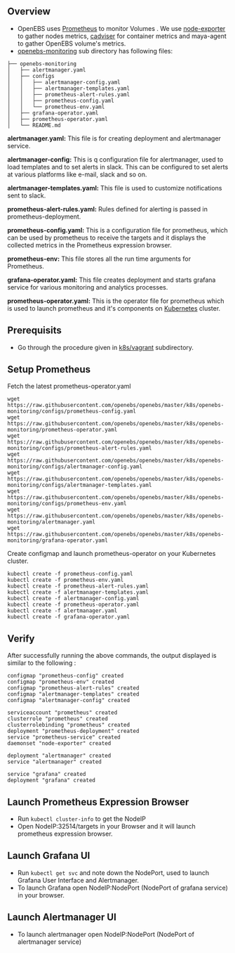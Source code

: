 ## Overview
* OpenEBS uses [Prometheus](https://github.com/prometheus/prometheus) to  monitor Volumes . We use [node-exporter](https://github.com/prometheus/node_exporter) to gather nodes metrics, [cadviser](https://github.com/google/cadvisor) for container metrics and maya-agent to gather OpenEBS volume's metrics.
* [openebs-monitoring](https://github.com/openebs/openebs/tree/master/k8s/openebs-monitoring) sub directory has following files:
```
├── openebs-monitoring
│   ├── alertmanager.yaml
│   ├── configs
│   │   ├── alertmanager-config.yaml
│   │   ├── alertmanager-templates.yaml
│   │   ├── prometheus-alert-rules.yaml
│   │   ├── prometheus-config.yaml
│   │   └── prometheus-env.yaml
│   ├── grafana-operator.yaml
│   ├── prometheus-operator.yaml
│   └── README.md
```


**alertmanager.yaml:** This file is for creating deployment and alertmanager service.

**alertmanager-config:** This is q configuration file for alertmanager, used to load templates and to set alerts in slack. This can be configured to set alerts at various platforms like e-mail, slack and so on.

**alertmanager-templates.yaml:** This file is used to customize notifications sent to slack.

**prometheus-alert-rules.yaml:** Rules defined for alerting is passed  in prometheus-deployment.

**prometheus-config.yaml:**  This is a configuration file for prometheus, which can be used by prometheus to receive the targets and it displays the collected metrics in the Prometheus expression browser.

**prometheus-env:** This file stores all the run time arguments for Prometheus.

**grafana-operator.yaml:** This file creates deployment and starts grafana service for various monitoring and analytics processes.

**prometheus-operator.yaml:** This is the operator file for prometheus which is used to launch prometheus and it's components on [Kubernetes](https://github.com/kubernetes/kubernetes) cluster.

## Prerequisits
* Go through the procedure given in [k8s/vagrant](https://github.com/openebs/openebs/tree/master/k8s/vagrant) subdirectory.

## Setup Prometheus

Fetch the latest prometheus-operator.yaml
```
wget https://raw.githubusercontent.com/openebs/openebs/master/k8s/openebs-monitoring/configs/prometheus-config.yaml
wget https://raw.githubusercontent.com/openebs/openebs/master/k8s/openebs-monitoring/prometheus-operator.yaml
wget https://raw.githubusercontent.com/openebs/openebs/master/k8s/openebs-monitoring/configs/prometheus-alert-rules.yaml
wget https://raw.githubusercontent.com/openebs/openebs/master/k8s/openebs-monitoring/configs/alertmanager-config.yaml
wget https://raw.githubusercontent.com/openebs/openebs/master/k8s/openebs-monitoring/configs/alertmanager-templates.yaml
wget https://raw.githubusercontent.com/openebs/openebs/master/k8s/openebs-monitoring/configs/prometheus-env.yaml
wget https://raw.githubusercontent.com/openebs/openebs/master/k8s/openebs-monitoring/alertmanager.yaml
wget https://raw.githubusercontent.com/openebs/openebs/master/k8s/openebs-monitoring/grafana-operator.yaml

```
Create configmap and launch prometheus-operator on your Kubernetes cluster.
```
kubectl create -f prometheus-config.yaml
kubectl create -f prometheus-env.yaml
kubectl create -f prometheus-alert-rules.yaml
kubectl create -f alertmanager-templates.yaml
kubectl create -f alertmanager-config.yaml
kubectl create -f prometheus-operator.yaml
kubectl create -f alertmanager.yaml
kubectl create -f grafana-operator.yaml
```
## Verify
After successfully running the above commands, the output displayed is similar to the following :
```
configmap "prometheus-config" created
configmap "prometheus-env" created
configmap "prometheus-alert-rules" created
configmap "alertmanager-templates" created
configmap "alertmanager-config" created

serviceaccount "prometheus" created
clusterrole "prometheus" created
clusterrolebinding "prometheus" created
deployment "prometheus-deployment" created
service "prometheus-service" created
daemonset "node-exporter" created

deployment "alertmanager" created
service "alertmanager" created

service "grafana" created
deployment "grafana" created
```
## Launch Prometheus Expression Browser
* Run `kubectl cluster-info` to get the NodeIP
* Open NodeIP:32514/targets in your Browser  and it will launch prometheus expression browser.
## Launch Grafana UI
* Run `kubectl get svc` and note down the NodePort, used to launch Grafana User Interface and Alertmanager.
* To launch Grafana open NodeIP:NodePort  (NodePort of grafana service) in your browser.
## Launch Alertmanager UI
* To launch alertmanager open NodeIP:NodePort (NodePort of alertmanager service)
